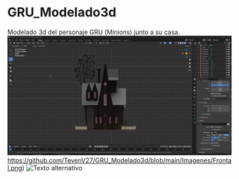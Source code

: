 # GRU_Modelado3d
Modelado 3d del personaje GRU (Minions) junto a su casa.
![Texto alternativo](https://github.com/TevenV27/GRU_Modelado3d/blob/main/Imagenes/Frontal.png)https://github.com/TevenV27/GRU_Modelado3d/blob/main/Imagenes/Frontal.png)
<img src="https://github.com/TevenV27/GRU_Modelado3d/blob/main/Imagenes/Frontal.png)https://github.com/TevenV27/GRU_Modelado3d/blob/main/Imagenes/Frontal.png)https://github.com/TevenV27/GRU_Modelado3d/blob/main/Imagenes/Frontal.png)https://github.com/TevenV27/GRU_Modelado3d/blob/main/Imagenes/Frontal.png" alt="Texto alternativo">
